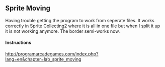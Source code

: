 ## Sprite Moving

Having trouble getting the program to work from seperate files. It works correctly in Sprite Collecting2 where it is all in one file but when I split it up it is not working anymore. The border semi-works now.

#### Instructions
http://programarcadegames.com/index.php?lang=en&chapter=lab_sprite_moving
